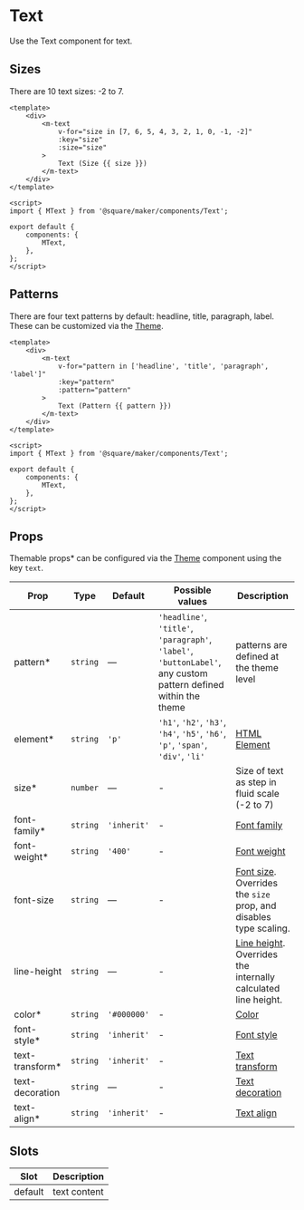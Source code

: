 # Text

Use the Text component for text.

## Sizes

There are 10 text sizes: -2 to 7.

```vue
<template>
	<div>
		<m-text
			v-for="size in [7, 6, 5, 4, 3, 2, 1, 0, -1, -2]"
			:key="size"
			:size="size"
		>
			Text (Size {{ size }})
		</m-text>
	</div>
</template>

<script>
import { MText } from '@square/maker/components/Text';

export default {
	components: {
		MText,
	},
};
</script>
```

## Patterns

There are four text patterns by default: headline, title, paragraph, label. These can be customized via the [Theme](#/Theme).

```vue
<template>
	<div>
		<m-text
			v-for="pattern in ['headline', 'title', 'paragraph', 'label']"
			:key="pattern"
			:pattern="pattern"
		>
			Text (Pattern {{ pattern }})
		</m-text>
	</div>
</template>

<script>
import { MText } from '@square/maker/components/Text';

export default {
	components: {
		MText,
	},
};
</script>
```

<!-- api-tables:start -->
## Props

Themable props* can be configured via the [Theme](#/Theme) component using the key `text`.

| Prop            | Type     | Default     | Possible values                                                                                                 | Description                                                                                                                    |
| --------------- | -------- | ----------- | --------------------------------------------------------------------------------------------------------------- | ------------------------------------------------------------------------------------------------------------------------------ |
| pattern*        | `string` | —           | `'headline'`, `'title'`, `'paragraph'`, `'label'`, `'buttonLabel'`, any custom pattern defined within the theme | patterns are defined at the theme level                                                                                        |
| element*        | `string` | `'p'`       | `'h1'`, `'h2'`, `'h3'`, `'h4'`, `'h5'`, `'h6'`, `'p'`, `'span'`, `'div'`, `'li'`                                | [HTML Element](https://developer.mozilla.org/en-US/docs/Web/API/HTMLElement)                                                   |
| size*           | `number` | —           | -                                                                                                               | Size of text as step in fluid scale (-2 to 7)                                                                                  |
| font-family*    | `string` | `'inherit'` | -                                                                                                               | [Font family](https://developer.mozilla.org/en-US/docs/Web/CSS/font-family)                                                    |
| font-weight*    | `string` | `'400'`     | -                                                                                                               | [Font weight](https://developer.mozilla.org/en-US/docs/Web/CSS/font-weight)                                                    |
| font-size       | `string` | —           | -                                                                                                               | [Font size](https://developer.mozilla.org/en-US/docs/Web/CSS/font-size). Overrides the `size` prop, and disables type scaling. |
| line-height     | `string` | —           | -                                                                                                               | [Line height](https://developer.mozilla.org/en-US/docs/Web/CSS/line-height). Overrides the internally calculated line height.  |
| color*          | `string` | `'#000000'` | -                                                                                                               | [Color](https://developer.mozilla.org/en-US/docs/Web/CSS/color)                                                                |
| font-style*     | `string` | `'inherit'` | -                                                                                                               | [Font style](https://developer.mozilla.org/en-US/docs/Web/CSS/font-style)                                                      |
| text-transform* | `string` | `'inherit'` | -                                                                                                               | [Text transform](https://developer.mozilla.org/en-US/docs/Web/CSS/text-transform)                                              |
| text-decoration | `string` | —           | -                                                                                                               | [Text decoration](https://developer.mozilla.org/en-US/docs/Web/CSS/text-decoration)                                            |
| text-align*     | `string` | `'inherit'` | -                                                                                                               | [Text align](https://developer.mozilla.org/en-US/docs/Web/CSS/text-align)                                                      |


## Slots

| Slot    | Description  |
| ------- | ------------ |
| default | text content |
<!-- api-tables:end -->
